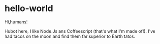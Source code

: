 # hello-world

Hi,humans!

Hubot here, I like Node.Js ans Coffeescript (that's what I'm made of!).
I've had tacos on the moon and find them far superior to Earth tatos.

